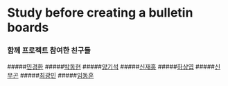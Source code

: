 # Study before creating a bulletin boards

### 함께 프로젝트 참여한 친구들
#####[민경환](https://github.com/ber01)
#####[박동현](https://github.com/pdh6547)
#####[양기석](https://github.com/yks095)
#####[신재홍](https://github.com/woghd9072)
#####[하상엽](https://github.com/hagome0)
#####[신무곤](https://github.com/mkshin96)
#####[최광민](https://github.com/rhkd4560)
#####[임동훈](https://github.com/dongh9508)
